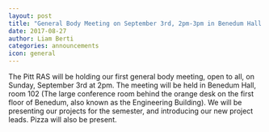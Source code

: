 ```yaml
---
layout: post
title: "General Body Meeting on September 3rd, 2pm-3pm in Benedum Hall 102"
date: 2017-08-27
author: Liam Berti
categories: announcements
icon: general
---
```


<p>
The Pitt RAS will be holding our first general body meeting, open to all, on
Sunday, September 3rd at 2pm. The meeting will be held in Benedum Hall, room 102
(The large conference room behind the orange desk on the first floor of Benedum,
also known as the Engineering Building). We will be presenting our projects for
the semester, and introducing our new project leads. Pizza will also be present.
</p>

